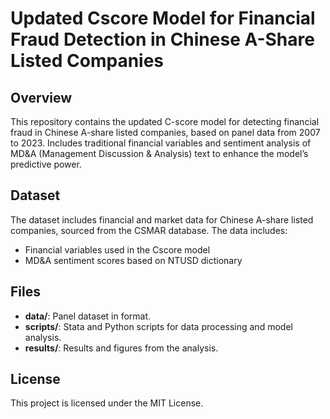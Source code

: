 # Updated Cscore Model for Financial Fraud Detection in Chinese A-Share Listed Companies

## Overview
This repository contains the updated C-score model for detecting financial fraud in Chinese A-share listed companies, based on panel data from 2007 to 2023. Includes traditional financial variables and sentiment analysis of MD&A (Management Discussion & Analysis) text to enhance the model’s predictive power.

## Dataset
The dataset includes financial and market data for Chinese A-share listed companies, sourced from the CSMAR database. The data includes:

- Financial variables used in the Cscore model
- MD&A sentiment scores based on NTUSD dictionary

## Files
- **data/**: Panel dataset in format.
- **scripts/**: Stata and Python scripts for data processing and model analysis.
- **results/**: Results and figures from the analysis.

## License
This project is licensed under the MIT License.
